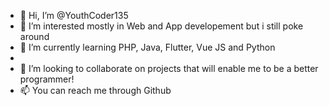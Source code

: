 - 👋 Hi, I’m @YouthCoder135
- 👀 I’m interested mostly in Web and App developement but i still poke around 
- 🌱 I’m currently learning PHP, Java, Flutter, Vue JS and Python
- 
- 💞️ I’m looking to collaborate on projects that will enable me to be a better programmer!
- 📫 You can reach me through Github

<!---
YouthCoder135/YouthCoder135 is a ✨ special ✨ repository because its `README.md` (this file) appears on your GitHub profile.
You can click the Preview link to take a look at your changes.
--->
